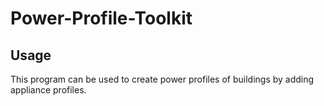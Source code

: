 Power-Profile-Toolkit
=====================

Usage
-----

This program can be used to create power profiles of buildings by adding appliance profiles. 
